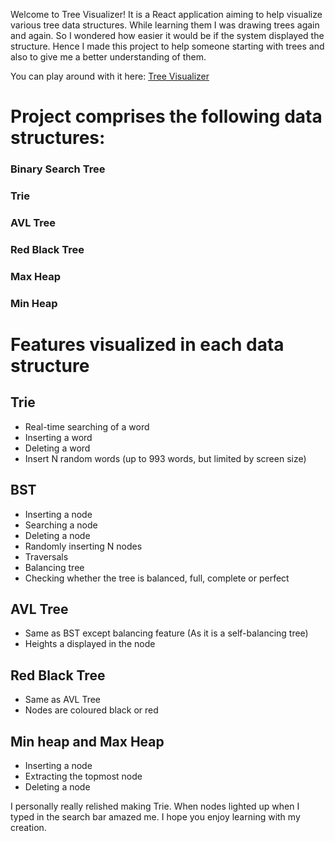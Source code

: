 Welcome to Tree Visualizer! It is a React application aiming to help visualize various tree data structures. While learning them I was drawing trees again and again. So I wondered how easier it would be if the system displayed the structure. Hence I made this project to help someone starting with trees and also to give me a better understanding of them. 

You can play around with it here: [Tree Visualizer](https://vandanrogheliya.github.io/tree-visualizer/) 

# Project comprises the following data structures:
### Binary Search Tree
### Trie
### AVL Tree
### Red Black Tree
### Max Heap
### Min Heap

# Features visualized in each data structure
## Trie
- Real-time searching of a word
- Inserting a word
- Deleting a word
- Insert N random words (up to 993 words, but limited by screen size)

## BST
- Inserting a node
- Searching a node
- Deleting a node
- Randomly inserting N nodes
- Traversals
- Balancing tree
- Checking whether the tree is balanced, full, complete or perfect

## AVL Tree
- Same as BST except balancing feature (As it is a self-balancing tree)
- Heights a displayed in the node

## Red Black Tree
- Same as AVL Tree
- Nodes are coloured black or red

## Min heap and Max Heap
- Inserting a node
- Extracting the topmost node
- Deleting a node

I personally really relished making Trie. When nodes lighted up when I typed in the search bar amazed me. I hope you enjoy learning with my creation.
